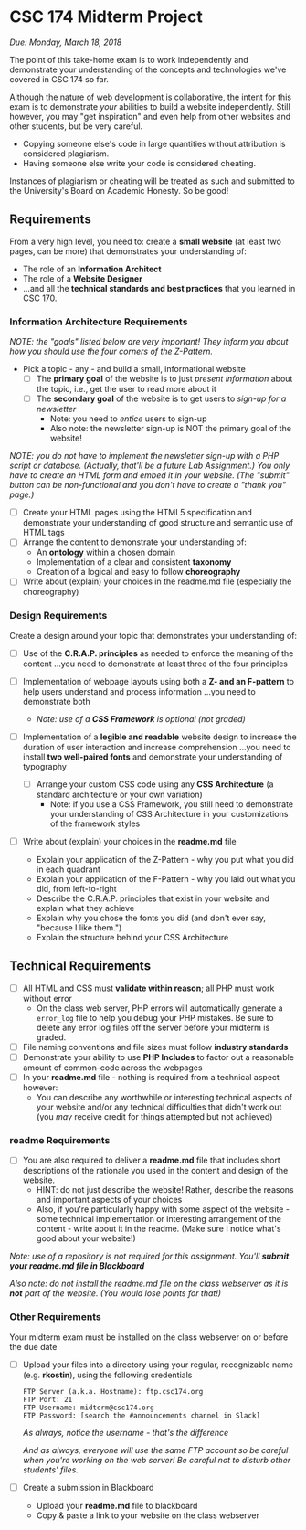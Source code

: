 # CSC 174 Midterm Project

*Due: Monday, March 18, 2018*

The point of this take-home exam is to work independently and demonstrate your understanding of the concepts and technologies we've covered in CSC 174 so far.

Although the nature of web development is collaborative, the intent for this exam is to demonstrate *your* abilities to build a website independently.  Still however, you may "get inspiration" and even help from other websites and other students, but be very careful.  

- Copying someone else's code in large quantities without attribution is considered plagiarism. 
- Having someone else write your code is considered cheating.

Instances of plagiarism or cheating will be treated as such and submitted to the University's Board on Academic Honesty.  So be good!

## Requirements

From a very high level, you need to: create a **small website** (at least two pages, can be more) that demonstrates your understanding of:

- The role of an **Information Architect**
- The role of a **Website Designer**
- ...and all the **technical standards and best practices** that you learned in CSC 170.

### Information Architecture Requirements

*NOTE: the "goals" listed below are very important!  They inform you about how you should use the four corners of the Z-Pattern.*

- Pick a topic - any - and build a small, informational website
  - [ ] The **primary goal** of the website is to just *present information* about the topic, i.e., get the user to read more about it
  - [ ] The **secondary goal** of the website is to get users to *sign-up for a newsletter* 
    - Note: you need to *entice* users to sign-up
    - Also note: the newsletter sign-up is NOT the primary goal of the website!

*NOTE: you do not have to implement the newsletter sign-up with a PHP script or database.  (Actually, that'll be a future Lab Assignment.)  You only have to create an HTML form and embed it in your website.  (The "submit" button can be non-functional and you don't have to create a "thank you" page.)*

- [ ] Create your HTML pages using the HTML5 specification and demonstrate your understanding of good structure and semantic use of HTML tags
- [ ] Arrange the content to demonstrate your understanding of:
  - An **ontology** within a chosen domain
  - Implementation of a clear and consistent **taxonomy**
  - Creation of a logical and easy to follow **choreography**
- [ ] Write about (explain) your choices in the readme.md file (especially the choreography)

### Design Requirements

Create a design around your topic that demonstrates your understanding of:
- [ ] Use of the **C.R.A.P. principles** as needed to enforce the meaning of the content ...you need to demonstrate at least three of the four principles
- [ ] Implementation of webpage layouts using both a **Z- and an F-pattern** to help users understand and process information  ...you need to demonstrate both
  - *Note: use of a **CSS Framework** is optional (not graded)*
- [ ] Implementation of a **legible and readable** website design to increase the duration of user interaction and increase comprehension ...you need to install **two well-paired fonts** and demonstrate your understanding of typography

  - [ ] Arrange your custom CSS code using any **CSS Architecture** (a standard architecture or your own variation)
      - Note: if you use a CSS Framework, you still need to demonstrate your understanding of CSS Architecture in your customizations of the framework styles

- [ ] Write about (explain) your choices in the **readme.md** file

  - Explain your application of the Z-Pattern - why you put what you did in each quadrant
  - Explain your application of the F-Pattern - why you laid out what you did, from left-to-right
  - Describe the C.R.A.P. principles that exist in your website and explain what they achieve
  - Explain why you chose the fonts you did (and don't ever say, "because I like them.")
  - Explain the structure behind your CSS Architecture

## Technical Requirements

- [ ] All HTML and CSS must **validate within reason**; all PHP must work without error
  - On the class web server, PHP errors will automatically generate a `error_log` file to help you debug your PHP mistakes.  Be sure to delete any error log files off the server before your midterm is graded.
- [ ] File naming conventions and file sizes must follow **industry standards**
- [ ] Demonstrate your ability to use **PHP Includes** to factor out a reasonable amount of common-code across the webpages
- [ ] In your **readme.md** file - nothing is required from a technical aspect however:
  - You can describe any worthwhile or interesting technical aspects of your website and/or any technical difficulties that didn't work out (you *may* receive credit for things attempted but not achieved)

### readme Requirements

- [ ] You are also required to deliver a **readme.md** file that includes short descriptions of the rationale you used in the content and design of the website.
  - HINT: do not just describe the website!  Rather, describe the reasons and important aspects of your choices
  - Also, if you're particularly happy with some aspect of the website - some technical implementation or interesting arrangement of the content - write about it in the readme.  (Make sure I notice what's good about your website!)

*Note: use of a repository is not required for this assignment.  You'll **submit your readme.md file in Blackboard*** 

*Also note: do not install the readme.md file on the class webserver as it is **not** part of the website. (You would lose points for that!)*

### Other Requirements

Your midterm exam must be installed on the class webserver on or before the due date

- [ ] Upload your files into a directory using your regular, recognizable name (e.g. **rkostin**), using the following credentials

  ```
  FTP Server (a.k.a. Hostname): ftp.csc174.org
  FTP Port: 21
  FTP Username: midterm@csc174.org
  FTP Password: [search the #announcements channel in Slack]
  ```

  *As always, notice the username - that's the difference*

  *And as always, everyone will use the same FTP account so be careful when you're working on the web server!  Be careful not to disturb other students' files.*

- [ ] Create a submission in Blackboard

  - Upload your **readme.md** file to blackboard
  - Copy & paste a link to your website on the class webserver
